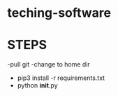 # teching-software

# STEPS
-pull git
-change to home dir
- pip3 install -r requirements.txt
- python __init__.py
